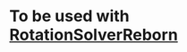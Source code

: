 # To be used with [RotationSolverReborn](https://github.com/FFXIV-CombatReborn/RotationSolverReborn)
